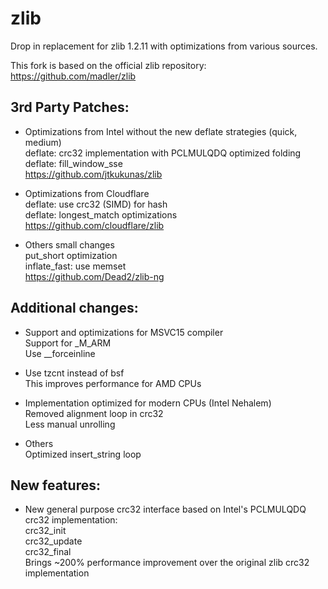 # zlib
Drop in replacement for zlib 1.2.11 with optimizations from various sources.

This fork is based on the official zlib repository:
https://github.com/madler/zlib

## 3rd Party Patches:
- Optimizations from Intel without the new deflate strategies (quick, medium)  
  deflate: crc32 implementation with PCLMULQDQ optimized folding  
  deflate: fill_window_sse  
  https://github.com/jtkukunas/zlib

- Optimizations from Cloudflare  
  deflate: use crc32 (SIMD) for hash  
  deflate: longest_match optimizations  
  https://github.com/cloudflare/zlib

- Others small changes  
  put_short optimization  
  inflate_fast: use memset  
  https://github.com/Dead2/zlib-ng

## Additional changes:
- Support and optimizations for MSVC15 compiler  
  Support for _M_ARM  
  Use __forceinline

- Use tzcnt instead of bsf  
  This improves performance for AMD CPUs

- Implementation optimized for modern CPUs (Intel Nehalem)  
  Removed alignment loop in crc32  
  Less manual unrolling

- Others  
  Optimized insert_string loop

## New features:   
- New general purpose crc32 interface based on Intel's PCLMULQDQ crc32 implementation:  
  crc32_init  
  crc32_update  
  crc32_final  
  Brings ~200% performance improvement over the original zlib crc32 implementation

